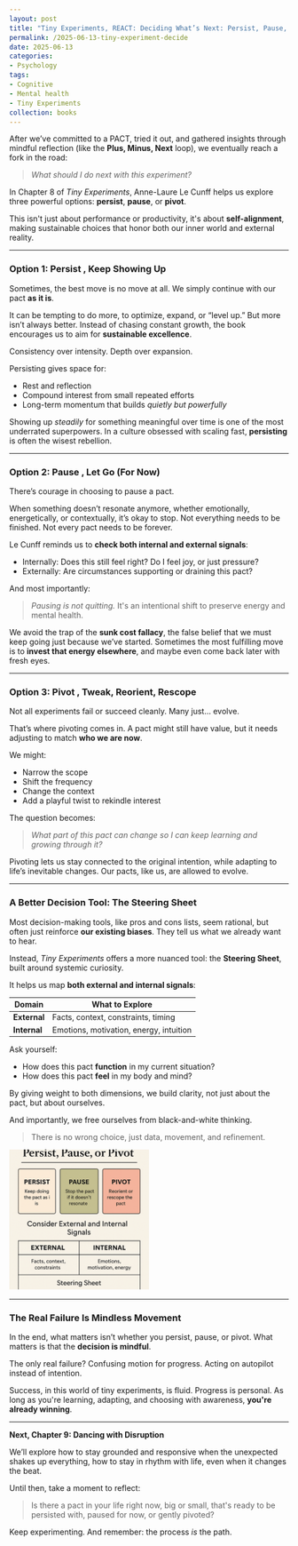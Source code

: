 ```yaml
---
layout: post
title: "Tiny Experiments, REACT: Deciding What’s Next: Persist, Pause, or Pivot - Part 6"
permalink: /2025-06-13-tiny-experiment-decide
date: 2025-06-13
categories:
- Psychology
tags:
- Cognitive
- Mental health
- Tiny Experiments
collection: books
---
```


After we’ve committed to a PACT, tried it out, and gathered insights through mindful reflection (like the **Plus, Minus, Next** loop), we eventually reach a fork in the road:

> *What should I do next with this experiment?*

In Chapter 8 of *Tiny Experiments*, Anne-Laure Le Cunff helps us explore three powerful options: **persist**, **pause**, or **pivot**.

This isn't just about performance or productivity, it's about **self-alignment**, making sustainable choices that honor both our inner world and external reality.

---

### Option 1: **Persist** ,  Keep Showing Up

Sometimes, the best move is no move at all. We simply continue with our pact **as it is**.

It can be tempting to do more, to optimize, expand, or “level up.” But more isn’t always better. Instead of chasing constant growth, the book encourages us to aim for **sustainable excellence**.

Consistency over intensity. Depth over expansion.

Persisting gives space for:

* Rest and reflection
* Compound interest from small repeated efforts
* Long-term momentum that builds *quietly but powerfully*

Showing up *steadily* for something meaningful over time is one of the most underrated superpowers. In a culture obsessed with scaling fast, **persisting** is often the wisest rebellion.

---

### Option 2: **Pause** ,  Let Go (For Now)

There’s courage in choosing to pause a pact.

When something doesn’t resonate anymore, whether emotionally, energetically, or contextually, it’s okay to stop. Not everything needs to be finished. Not every pact needs to be forever.

Le Cunff reminds us to **check both internal and external signals**:

* Internally: Does this still feel right? Do I feel joy, or just pressure?
* Externally: Are circumstances supporting or draining this pact?

And most importantly:

> *Pausing is not quitting.*
> It's an intentional shift to preserve energy and mental health.

We avoid the trap of the **sunk cost fallacy**, the false belief that we must keep going just because we’ve started. Sometimes the most fulfilling move is to **invest that energy elsewhere**, and maybe even come back later with fresh eyes.

---

### Option 3: **Pivot** ,  Tweak, Reorient, Rescope

Not all experiments fail or succeed cleanly. Many just... evolve.

That’s where pivoting comes in. A pact might still have value, but it needs adjusting to match **who we are now**.

We might:

* Narrow the scope
* Shift the frequency
* Change the context
* Add a playful twist to rekindle interest

The question becomes:

> *What part of this pact can change so I can keep learning and growing through it?*

Pivoting lets us stay connected to the original intention, while adapting to life’s inevitable changes. Our pacts, like us, are allowed to evolve.

---

### A Better Decision Tool: The Steering Sheet

Most decision-making tools, like pros and cons lists, seem rational, but often just reinforce **our existing biases**. They tell us what we already want to hear.

Instead, *Tiny Experiments* offers a more nuanced tool: the **Steering Sheet**, built around systemic curiosity.

It helps us map **both external and internal signals**:

| Domain       | What to Explore                         |
| ------------ | --------------------------------------- |
| **External** | Facts, context, constraints, timing     |
| **Internal** | Emotions, motivation, energy, intuition |

Ask yourself:

* How does this pact **function** in my current situation?
* How does this pact **feel** in my body and mind?

By giving weight to both dimensions, we build clarity, not just about the pact, but about ourselves.

And importantly, we free ourselves from black-and-white thinking.

> There is no wrong choice, just data, movement, and refinement.

<!-- ![Steering sheet](/assets/images/tiny-experiments/steering-sheet.png "Steering sheet") -->
<img src="/assets/images/tiny-experiments/steering-sheet.png" alt="Steering sheet" style="width:50%;height=50%;"/>

---

### The Real Failure Is Mindless Movement

In the end, what matters isn’t whether you persist, pause, or pivot.
What matters is that the **decision is mindful**.

The only real failure? Confusing motion for progress. Acting on autopilot instead of intention.

Success, in this world of tiny experiments, is fluid. Progress is personal.
As long as you're learning, adapting, and choosing with awareness, **you're already winning**.

---

**Next, Chapter 9: Dancing with Disruption**

We’ll explore how to stay grounded and responsive when the unexpected shakes up everything, how to stay in rhythm with life, even when it changes the beat.

Until then, take a moment to reflect:

> Is there a pact in your life right now, big or small, that's ready to be persisted with, paused for now, or gently pivoted?

Keep experimenting. And remember: the process *is* the path.

